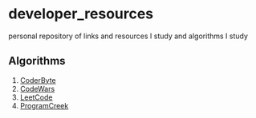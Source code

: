 # developer_resources
personal repository of links and resources I study and algorithms I study


<h2>Algorithms</h2>

1. [CoderByte](http://www.coderbyte.com)
2. [CodeWars](http://www.codewars.com)
3. [LeetCode](http://www.leetcode.com)
4. [ProgramCreek](http://www.ProgrammerCreek.com)

